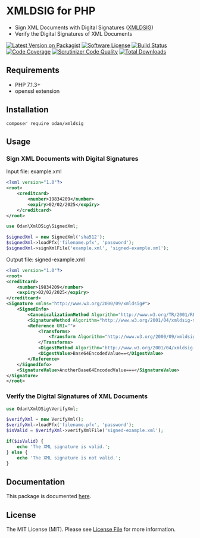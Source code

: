 # XMLDSIG for PHP

* Sign XML Documents with Digital Signatures ([XMLDSIG](https://www.w3.org/TR/xmldsig-core/))
* Verify the Digital Signatures of XML Documents

[![Latest Version on Packagist](https://img.shields.io/github/release/odan/xmldsig.svg)](https://github.com/odan/xmldsig/releases)
[![Software License](https://img.shields.io/badge/license-MIT-brightgreen.svg)](LICENSE)
[![Build Status](https://travis-ci.org/odan/xmldsig.svg?branch=master)](https://travis-ci.org/odan/xmldsig)
[![Code Coverage](https://scrutinizer-ci.com/g/odan/xmldsig/badges/coverage.png?b=master)](https://scrutinizer-ci.com/g/odan/xmldsig/?branch=master)
[![Scrutinizer Code Quality](https://scrutinizer-ci.com/g/odan/xmldsig/badges/quality-score.png?b=master)](https://scrutinizer-ci.com/g/odan/xmldsig/?branch=master)
[![Total Downloads](https://img.shields.io/packagist/dt/odan/xmldsig.svg)](https://packagist.org/packages/odan/xmldsig)

## Requirements

* PHP 7.1.3+
* openssl extension

## Installation

```
composer require odan/xmldsig
```

## Usage

### Sign XML Documents with Digital Signatures

Input file: example.xml

```xml
<?xml version="1.0"?>
<root>  
    <creditcard>  
        <number>19834209</number>  
        <expiry>02/02/2025</expiry>  
    </creditcard>  
</root>
```

```php
use Odan\XmlDSig\SignedXml;

$signedXml = new SignedXml('sha512');
$signedXml->loadPfx('filename.pfx', 'password');
$signedXml->signXmlFile('example.xml', 'signed-example.xml');
```

Output file: signed-example.xml

```xml
<?xml version="1.0"?>
<root>  
<creditcard>  
    <number>19834209</number>  
    <expiry>02/02/2025</expiry>  
</creditcard>  
<Signature xmlns="http://www.w3.org/2000/09/xmldsig#">
    <SignedInfo>
        <CanonicalizationMethod Algorithm="http://www.w3.org/TR/2001/REC-xml-c14n-20010315"/>
        <SignatureMethod Algorithm="http://www.w3.org/2001/04/xmldsig-more#rsa-sha512"/>
        <Reference URI="">
            <Transforms>
                <Transform Algorithm="http://www.w3.org/2000/09/xmldsig#enveloped-signature"/>
            </Transforms>
            <DigestMethod Algorithm="http://www.w3.org/2001/04/xmldsig-more#rsa-sha512"/>
            <DigestValue>Base64EncodedValue==</DigestValue>
        </Reference>
    </SignedInfo>
    <SignatureValue>AnotherBase64EncodedValue===</SignatureValue>
</Signature>
</root>
```

### Verify the Digital Signatures of XML Documents

```php
use Odan\XmlDSig\VerifyXml;

$verifyXml = new VerifyXml();
$verifyXml->loadPfx('filename.pfx', 'password');
$isValid = $verifyXml->verifyXmlFile('signed-example.xml');

if($isValid) {
    echo 'The XML signature is valid.';
} else {
    echo 'The XML signature is not valid.';
}
```

## Documentation

This package is documented [here](https://odan.github.io/xmldsig/).

## License

The MIT License (MIT). Please see [License File](LICENSE) for more information.


[PSR-1]: https://github.com/php-fig/fig-standards/blob/master/accepted/PSR-1-basic-coding-standard.md
[PSR-2]: https://github.com/php-fig/fig-standards/blob/master/accepted/PSR-2-coding-style-guide.md
[PSR-4]: https://github.com/php-fig/fig-standards/blob/master/accepted/PSR-4-autoloader.md
[Composer]: http://getcomposer.org/
[PHPUnit]: http://phpunit.de/
